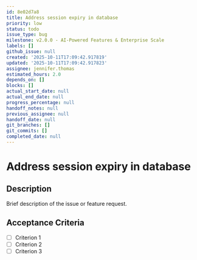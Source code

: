 ```yaml
---
id: 8e02d7a8
title: Address session expiry in database
priority: low
status: todo
issue_type: bug
milestone: v2.0.0 - AI-Powered Features & Enterprise Scale
labels: []
github_issue: null
created: '2025-10-11T17:09:42.917819'
updated: '2025-10-11T17:09:42.917823'
assignee: jennifer.thomas
estimated_hours: 2.0
depends_on: []
blocks: []
actual_start_date: null
actual_end_date: null
progress_percentage: null
handoff_notes: null
previous_assignee: null
handoff_date: null
git_branches: []
git_commits: []
completed_date: null
---
```


# Address session expiry in database

## Description

Brief description of the issue or feature request.

## Acceptance Criteria

- [ ] Criterion 1
- [ ] Criterion 2
- [ ] Criterion 3